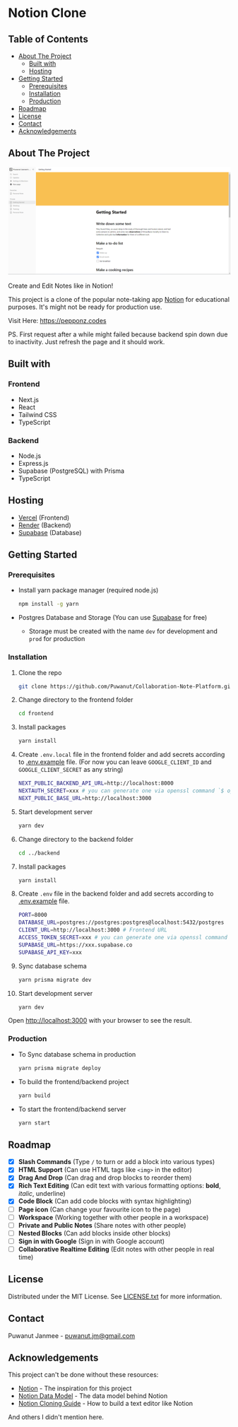 # Notion Clone

## Table of Contents

- [About The Project](#about-the-project)
  - [Built with](#built-with)
  - [Hosting](#hosting)
- [Getting Started](#getting-started)
  - [Prerequisites](#prerequisites)
  - [Installation](#installation)
  - [Production](#production)
- [Roadmap](#roadmap)
- [License](#license)
- [Contact](#contact)
- [Acknowledgements](#acknowledgements)

## About The Project

![first page](/img/first_page.png)

Create and Edit Notes like in Notion!

This project is a clone of the popular note-taking app [Notion](https://www.notion.so/) for educational purposes.
It's might not be ready for production use.

Visit Here: <https://pepponz.codes>

PS. First request after a while might failed because backend spin down due to inactivity. Just refresh the page and it should work.

## Built with

### Frontend

- Next.js
- React
- Tailwind CSS
- TypeScript

### Backend

- Node.js
- Express.js
- Supabase (PostgreSQL) with Prisma
- TypeScript

## Hosting

- [Vercel](https://vercel.com) (Frontend)
- [Render](https://render.com) (Backend)
- [Supabase](https://supabase.com) (Database)

## Getting Started

### Prerequisites

- Install yarn package manager (required node.js)

    ```bash
    npm install -g yarn
    ```

- Postgres Database and Storage (You can use [Supabase](https://supabase.com) for free)

  - Storage must be created with the name `dev` for development and `prod` for production

### Installation

1. Clone the repo

    ```bash
    git clone https://github.com/Puwanut/Collaboration-Note-Platform.git
    ```

2. Change directory to the frontend folder

    ```bash
    cd frontend
    ```

3. Install packages

    ```bash
    yarn install
    ```

4. Create `.env.local` file in the frontend folder and add secrets according to [.env.example](/frontend/.env.example) file. (For now you can leave `GOOGLE_CLIENT_ID` and `GOOGLE_CLIENT_SECRET` as any string)

    ```bash
    NEXT_PUBLIC_BACKEND_API_URL=http://localhost:8000
    NEXTAUTH_SECRET=xxx # you can generate one via openssl command `$ openssl rand -base64 32`
    NEXT_PUBLIC_BASE_URL=http://localhost:3000
    ```

5. Start development server

    ```bash
    yarn dev
    ```

6. Change directory to the backend folder

    ```bash
    cd ../backend
    ```

7. Install packages

    ```bash
    yarn install
    ```

8. Create `.env` file in the backend folder and add secrets according to [.env.example](/backend/.env.example) file.

    ```bash
    PORT=8000
    DATABASE_URL=postgres://postgres:postgres@localhost:5432/postgres
    CLIENT_URL=http://localhost:3000 # Frontend URL
    ACCESS_TOKEN_SECRET=xxx # you can generate one via openssl command `$ openssl rand -base64 32`
    SUPABASE_URL=https://xxx.supabase.co
    SUPABASE_API_KEY=xxx
    ```

9. Sync database schema

    ```bash
    yarn prisma migrate dev
    ```

10. Start development server

    ```bash
    yarn dev
    ```

Open [http://localhost:3000](http://localhost:3000) with your browser to see the result.

### Production

- To Sync database schema in production

    ```bash
    yarn prisma migrate deploy
    ```

- To build the frontend/backend project

    ```bash
    yarn build
    ```

- To start the frontend/backend server

    ```bash
    yarn start
    ```

## Roadmap

- [x] **Slash Commands** (Type `/` to turn or add a block into various types)
- [x] **HTML Support** (Can use HTML tags like `<img>` in the editor)
- [x] **Drag And Drop** (Can drag and drop blocks to reorder them)
- [x] **Rich Text Editing** (Can edit text with various formatting options: **bold**, *italic*, underline)
- [x] **Code Block** (Can add code blocks with syntax highlighting)
- [ ] **Page icon** (Can change your favourite icon to the page)
- [ ] **Workspace** (Working together with other people in a workspace)
- [ ] **Private and Public Notes** (Share notes with other people)
- [ ] **Nested Blocks** (Can add blocks inside other blocks)
- [ ] **Sign in with Google** (Sign in with Google account)
- [ ] **Collaborative Realtime Editing** (Edit notes with other people in real time)

## License

Distributed under the MIT License. See [LICENSE.txt](/LICENSE.txt) for more information.

## Contact

Puwanut Janmee - puwanut.jm@gmail.com

## Acknowledgements

This project can't be done without these resources:

- [Notion](https://www.notion.so/) - The inspiration for this project
- [Notion Data Model](https://www.notion.so/blog/data-model-behind-notion) - The data model behind Notion
- [Notion Cloning Guide](https://medium.com/swlh/how-to-build-a-text-editor-like-notion-c510aedfdfcc) - How to build a text editor like Notion

And others I didn't mention here.
